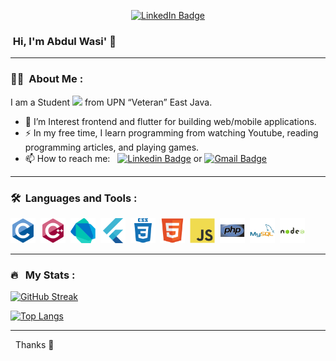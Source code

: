 <p align="center">
<a href="https://www.linkedin.com/in/abdwasidev"><img src="https://img.shields.io/badge/LinkedIn-blue?style=for-the-badge&logo=linkedin&logoColor=white" alt="LinkedIn Badge"></a>
</p>

### &nbsp;Hi, I'm Abdul Wasi' 👋 

---

### 👨‍💻 &nbsp;About Me :

I am a Student <img src="https://media.giphy.com/media/WUlplcMpOCEmTGBtBW/giphy.gif" width="30"> from UPN “Veteran” East Java.

- 🔭 I’m Interest frontend and flutter for building web/mobile applications.
- ⚡ In my free time, I learn programming from watching Youtube, reading programming articles, and playing games.
- 📫 How to reach me: &nbsp; [![Linkedin Badge](https://img.shields.io/badge/-abdwasidev-blue?style=flat&logo=Linkedin&logoColor=white)](https://www.linkedin.com/in/abdwasidev) or [![Gmail Badge](https://img.shields.io/badge/-abdulwasialafif-red?style=flat&logo=Gmail&logoColor=white)](mailto:abdulwasialafif@gmail.com)

---

### 🛠 &nbsp;Languages and Tools :

<p>
<img src="https://github.com/devicons/devicon/blob/master/icons/c/c-original.svg" title="C" alt="C" width="40" height="40"/>&nbsp;
<img src="https://github.com/devicons/devicon/blob/master/icons/cplusplus/cplusplus-original.svg" title="C++" alt="C++" width="40" height="40"/>&nbsp;
<img src="https://github.com/devicons/devicon/blob/master/icons/dart/dart-original.svg" title="Dart" alt="Dart" width="40" height="40"/>&nbsp;
<img src="https://github.com/devicons/devicon/blob/master/icons/flutter/flutter-original.svg" title="Flutter" alt="Flutter" width="40" height="40"/>&nbsp;
<img src="https://github.com/devicons/devicon/blob/master/icons/css3/css3-plain-wordmark.svg"  title="CSS3" alt="CSS" width="40" height="40"/>&nbsp;
<img src="https://github.com/devicons/devicon/blob/master/icons/html5/html5-original.svg" title="HTML5" alt="HTML" width="40" height="40"/>&nbsp;
<img src="https://github.com/devicons/devicon/blob/master/icons/javascript/javascript-original.svg" title="JavaScript" alt="JavaScript" width="40" height="40"/>&nbsp;
<img src="https://github.com/devicons/devicon/blob/master/icons/php/php-original.svg" title="PHP" alt="PHP" width="40" height="40"/>&nbsp;
<img src="https://github.com/devicons/devicon/blob/master/icons/mysql/mysql-original-wordmark.svg" title="MySQL"  alt="MySQL" width="40" height="40"/>&nbsp;
<img src="https://github.com/devicons/devicon/blob/master/icons/nodejs/nodejs-original-wordmark.svg" title="NodeJS" alt="NodeJS" width="40" height="40"/>&nbsp;
</p>

---

### 🔥 &nbsp; My Stats :
[![GitHub Streak](http://github-readme-streak-stats.herokuapp.com?user=abdwasidev&theme=dark&background=000000)](https://git.io/streak-stats)

[![Top Langs](https://github-readme-stats.vercel.app/api/top-langs/?username=abdwasidev&layout=compact&theme=vision-friendly-dark)](https://github.com/anuraghazra/github-readme-stats)

---

&nbsp; Thanks 🙏
